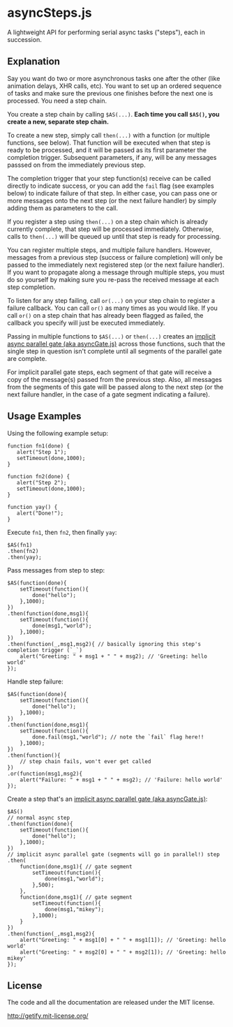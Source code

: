 # asyncSteps.js

A lightweight API for performing serial async tasks ("steps"), each in succession.

## Explanation

Say you want do two or more asynchronous tasks one after the other (like animation delays, XHR calls, etc). You want to set up an ordered sequence of tasks and make sure the previous one finishes before the next one is processed. You need a step chain.

You create a step chain by calling `$AS(...)`. **Each time you call `$AS()`, you create a new, separate step chain.**

To create a new step, simply call `then(...)` with a function (or multiple functions, see below). That function will be executed when that step is ready to be processed, and it will be passed as its first parameter the completion trigger. Subsequent parameters, if any, will be any messages passsed on from the immediately previous step.

The completion trigger that your step function(s) receive can be called directly to indicate success, or you can add the `fail` flag (see examples below) to indicate failure of that step. In either case, you can pass one or more messages onto the next step (or the next failure handler) by simply adding them as parameters to the call.

If you register a step using `then(...)` on a step chain which is already currently complete, that step will be processed immediately. Otherwise, calls to `then(...)` will be queued up until that step is ready for processing.

You can register multiple steps, and multiple failure handlers. However, messages from a previous step (success or failure completion) will only be passed to the immediately next registered step (or the next failure handler). If you want to propagate along a message through multiple steps, you must do so yourself by making sure you re-pass the received message at each step completion.

To listen for any step failing, call `or(...)` on your step chain to register a failure callback. You can call `or()` as many times as you would like. If you call `or()` on a step chain that has already been flagged as failed, the callback you specify will just be executed immediately.

Passing in multiple functions to `$AS(...)` or `then(...)` creates an [implicit async parallel gate (aka asyncGate.js)](http://github.com/getify/asyncGate.js) across those functions, such that the single step in question isn't complete until all segments of the parallel gate are complete.

For implicit parallel gate steps, each segment of that gate will receive a copy of the message(s) passed from the previous step. Also, all messages from the segments of this gate will be passed along to the next step (or the next failure handler, in the case of a gate segment indicating a failure).

## Usage Examples

Using the following example setup:

    function fn1(done) {
       alert("Step 1");
       setTimeout(done,1000);
    }
    
    function fn2(done) {
       alert("Step 2");
       setTimeout(done,1000);
    }
    
    function yay() {
       alert("Done!");
    }

Execute `fn1`, then `fn2`, then finally `yay`:

    $AS(fn1)
    .then(fn2)
    .then(yay);

Pass messages from step to step:

    $AS(function(done){
        setTimeout(function(){
            done("hello");
        },1000);
    })
    .then(function(done,msg1){
        setTimeout(function(){
            done(msg1,"world");
        },1000);
    })
    .then(function(_,msg1,msg2){ // basically ignoring this step's completion trigger (`_`)
        alert("Greeting: " + msg1 + " " + msg2); // 'Greeting: hello world'
    });

Handle step failure:

    $AS(function(done){
        setTimeout(function(){
            done("hello");
        },1000);
    })
    .then(function(done,msg1){
        setTimeout(function(){
            done.fail(msg1,"world"); // note the `fail` flag here!!
        },1000);
    })
    .then(function(){
        // step chain fails, won't ever get called
    })
    .or(function(msg1,msg2){
        alert("Failure: " + msg1 + " " + msg2); // 'Failure: hello world'
    });

Create a step that's an [implicit async parallel gate (aka asyncGate.js)](http://github.com/getify/asyncGate.js):

    $AS()
    // normal async step
    .then(function(done){
        setTimeout(function(){
            done("hello");
        },1000);
    })
    // implicit async parallel gate (segments will go in parallel!) step
    .then(
        function(done,msg1){ // gate segment
            setTimeout(function(){
                done(msg1,"world");
            },500);
        },
        function(done,msg1){ // gate segment
            setTimeout(function(){
                done(msg1,"mikey");
            },1000);
        }
    })
    .then(function(_,msg1,msg2){
        alert("Greeting: " + msg1[0] + " " + msg1[1]); // 'Greeting: hello world'
        alert("Greeting: " + msg2[0] + " " + msg2[1]); // 'Greeting: hello mikey'
    });
    
## License 

The code and all the documentation are released under the MIT license.

http://getify.mit-license.org/
